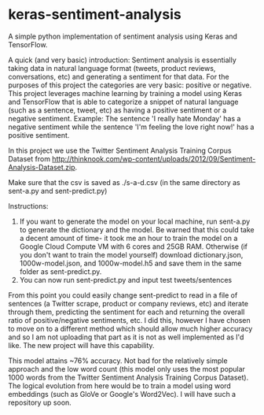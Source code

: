 # keras-sentiment-analysis
A simple python implementation of sentiment analysis using Keras and TensorFlow.

A quick (and very basic) introduction: Sentiment analysis is essentially taking data in natural language format (tweets, product reviews, conversations, etc) and generating a sentiment for that data. For the purposes of this project the categories are very basic: positive or negative. This project leverages machine learning by training a model using Keras and TensorFlow that is able to categorize a snippet of natural language (such as a sentence, tweet, etc) as having a positive sentiment or a negative sentiment.
  Example: The sentence 'I really hate Monday' has a negative sentiment while the sentence 'I'm feeling the love right now!' has a positive sentiment.

In this project we use the Twitter Sentiment Analysis Training Corpus Dataset from http://thinknook.com/wp-content/uploads/2012/09/Sentiment-Analysis-Dataset.zip.

Make sure that the csv is saved as ./s-a-d.csv (in the same directory as sent-a.py and sent-predict.py)

Instructions:
  1. If you want to generate the model on your local machine, run sent-a.py to generate the dictionary and the model. Be warned that this could take a decent amount of time- it took me an hour to train the model on a Google Cloud Compute VM with 6 cores and 25GB RAM. Otherwise (if you don't want to train the model yourself) download dictionary.json, 1000w-model.json, and 1000w-model.h5 and save them in the same folder as sent-predict.py.
  2. You can now run sent-predict.py and input test tweets/sentences
  
From this point you could easily change sent-predict to read in a file of sentences (a Twitter scrape, product or company reviews, etc) and iterate through them, predicting the sentiment for each and returning the overall ratio of positive/negative sentiments, etc. I did this, however I have chosen to move on to a different method which should allow much higher accuracy and so I am not uploading that part as it is not as well implemented as I'd like. The new project will have this capability.
  
This model attains ~76% accuracy. Not bad for the relatively simple approach and the low word count (this model only uses the most popular 1000 words from the Twitter Sentiment Analysis Training Corpus Dataset). The logical evolution from here would be to train a model using word embeddings (such as GloVe or Google's Word2Vec). I will have such a repository up soon.
